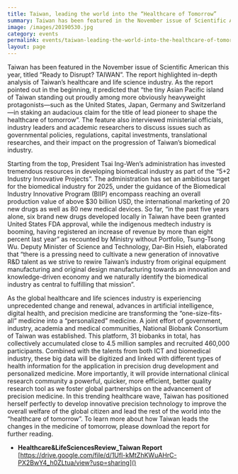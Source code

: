 ```yaml
---
title: Taiwan, leading the world into the “Healthcare of Tomorrow”
summary: Taiwan has been featured in the November issue of Scientific American this year, titled “Ready to Disrupt? TAIWAN”. 
image: /images/20190530.jpg
category: events
permalink: events/taiwan-leading-the-world-into-the-healthcare-of-tomorrow/
layout: page
---
```


Taiwan has been featured in the November issue of Scientific American this year, titled “Ready to Disrupt? TAIWAN”. The report highlighted in-depth analysis of Taiwan’s healthcare and life science industry. As the report pointed out in the beginning, it predicted that “the tiny Asian Pacific island of Taiwan standing out proudly among more obviously heavyweight protagonists—such as the United States, Japan, Germany and Switzerland—in staking an audacious claim for the title of lead pioneer to shape the healthcare of tomorrow”. The feature also interviewed ministerial officials, industry leaders and academic researchers to discuss issues such as governmental policies, regulations, capital investments, translational researches, and their impact on the progression of Taiwan’s biomedical industry. 

Starting from the top, President Tsai Ing-Wen’s administration has invested tremendous resources in developing biomedical industry as part of the “5+2 Industry Innovative Projects”. The administration has set an ambitious target for the biomedical industry for 2025, under the guidance of the Biomedical Industry Innovative Program (BIIP) encompass reaching an overall production value of above $30 billion USD, the international marketing of 20 new drugs as well as 80 new medical devices. So far, “in the past five years alone, six brand new drugs developed locally in Taiwan have been granted United States FDA approval, while the indigenous medtech industry is booming, having registered an increase of revenue by more than eight percent last year” as recounted by Ministry without Portfolio, Tsung-Tsong Wu. Deputy Minister of Science and Technology, Dar-Bin Hsieh, elaborated that “there is a pressing need to cultivate a new generation of innovative R&D talent as we strive to rewire Taiwan’s industry from original equipment manufacturing and original design manufacturing towards an innovation and knowledge-driven economy and we naturally identify the biomedical industry as central to fulfilling that mission”.

As the global healthcare and life sciences industry is experiencing unprecedented change and renewal, advances in artificial intelligence, digital health, and precision medicine are transforming the “one-size-fits-all” medicine into a “personalized” medicine. A joint effort of government, industry, academia and medical communities, National Biobank Consortium of Taiwan was established. This platform, 31 biobanks in total, has collectively accumulated close to 4.5 million samples and recruited 460,000 participants. Combined with the talents from both ICT and biomedical industry, these big data will be digitized and linked with different types of health information for the application in precision drug development and personalized medicine. More importantly, it will provide international clinical research community a powerful, quicker, more efficient, better quality research tool as we foster global partnerships on the advancement of precision medicine. 
In this trending healthcare wave, Taiwan has positioned herself perfectly to develop innovative precision technology to improve the overall welfare of the global citizen and lead the rest of the world into the “healthcare of tomorrow”. To learn more about how Taiwan leads the changes in the medicine of tomorrow, please download the report for further reading.

* **Healthcare&LifeSciencesReview_Taiwan Report** [https://drive.google.com/file/d/1Ufl-kMtZhKWuAHrC-PX2BwY4_h0ZLtua/view?usp=sharing]()
